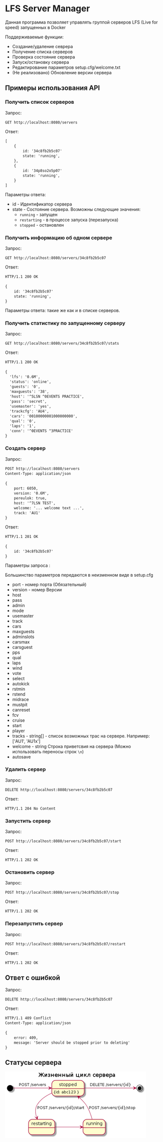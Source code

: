 # LFS Server Manager

Данная программа позволяет управлять группой серверов LFS (Live for speed)
запущенных в Docker

Поддерживаемые функции:
 * Создание/удаление севрера
 * Получение списка серверов
 * Проверка состояние сервера
 * Запуск/остановку сервера
 * Редактирование параметров setup.cfg/welcome.txt
 * (Не реализовано) Обновление версии сервера

## Примеры использования API

### Получить список серверов

Запрос:

    GET http://localhost:8080/servers

Ответ:

    [
        {
            id: '34c8fb2b5c07'
            state: 'running',
        },
        {
            id: '34p8so2o5p07'
            state: 'running',
        }
    ]
    
    
Параметры ответа:

 * id - Идентификатор сервера
 * state - Состояние сервера. Возможны следующие значения:
    * `running` - запущен
    * `restarting` - в процессе запуска (перезапуска)
    * `stopped` - остановлен

### Получить информацию об одном сервере

Запрос:

    GET http://localhost:8080/servers/34c8fb2b5c07

Ответ:

    HTTP/1.1 200 OK

    {
        id: '34c8fb2b5c07'
        state: 'running',
    }

Параметры ответа: такие же как и в списке серверов.

### Получить статистику по запущенному серверу


Запрос:

    GET http://localhost:8080/servers/34c8fb2b5c07/stats

Ответ:

    HTTP/1.1 200 OK

    {
      'lfs': '0.6M',
      'status': 'online',
      'guests': '0',
      'maxguests': '38',
      'host': '^5LSN ^0EVENTS PRACTICE',
      'pass': 'secret',
      'usemaster': 'yes',
      'trackcfg': 'AU4',
      'cars': '00100000001000000000',
      'qual': '0',
      'laps': '1',
      'conn': '^0EVENTS ^3PRACTICE'
    }

### Создать сервер

Запрос:

    POST http://localhost:8080/servers
    Content-Type: application/json

    {
        port: 6050,
        version: '0.6M',
        pereulok: true,
        host: '^7LSN TEST',
        welcome: '... welcome text ...',
        track: 'AU1'
    }

Ответ:

    HTTP/1.1 201 OK

    {
        id: '34c8fb2b5c07'
    }


Параметры запроса :

Большинство параметров передаются в неизменном виде в setup.cfg

 * port - номер порта (Обязательный)
 * version - номер Версии
 * host
 * pass
 * admin
 * mode
 * usemaster
 * track
 * cars
 * maxguests
 * adminslots
 * carsmax
 * carsguest
 * pps
 * qual
 * laps
 * wind
 * vote
 * select
 * autokick
 * rstmin
 * rstend
 * midrace
 * mustpit
 * canreset
 * fcv
 * cruise
 * start
 * player
 * tracks - string[] - список возможных трас на сервере. Например:  ['AU1', 'AU1x']
 * welcome - string Строка приветсвия на сервера (Можно использовать переносы строк `\n`)
 * autosave

### Удалить сервер

Запрос:

    DELETE http://localhost:8080/servers/34c8fb2b5c07

Ответ:

    HTTP/1.1 204 No Content

### Запустить сервер

Запрос:

    POST http://localhost:8080/servers/34c8fb2b5c07/start

Ответ:

    HTTP/1.1 202 OK

### Остановить сервер

Запрос:

    POST http://localhost:8080/servers/34c8fb2b5c07/stop

Ответ:

    HTTP/1.1 202 OK

### Перезапустить сервер

Запрос:

    POST http://localhost:8080/servers/34c8fb2b5c07/restart

Ответ:

    HTTP/1.1 202 OK

## Ответ с ошибкой

Запрос:

    DELETE http://localhost:8080/servers/34c8fb2b5c07

Ответ:

    HTTP/1.1 409 Conflict
    Content-Type: application/json

    {
        error: 409,
        message: 'Server should be stopped prior to deleting'
    }


## Статусы сервера

![Жизненый цикл сервера](docs/img/state.png)
